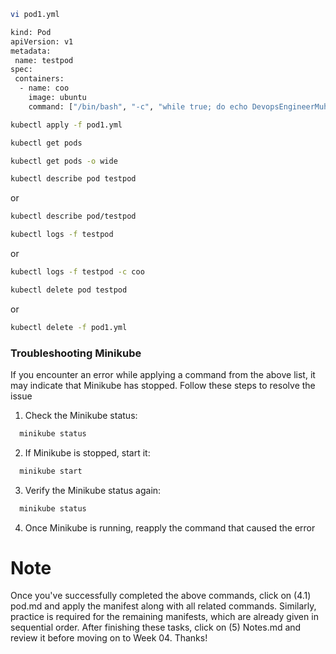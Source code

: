 ```sh
vi pod1.yml
```

```sh
kind: Pod
apiVersion: v1
metadata:
 name: testpod
spec:
 containers:
  - name: coo
    image: ubuntu
    command: ["/bin/bash", "-c", "while true; do echo DevopsEngineerMuhammad; sleep 5 ; done"]
```

```sh
kubectl apply -f pod1.yml
```

```sh
kubectl get pods
```

```sh
kubectl get pods -o wide
```

```sh
kubectl describe pod testpod
```
or
```sh
kubectl describe pod/testpod
```

```sh
kubectl logs -f testpod
```
or
```sh
kubectl logs -f testpod -c coo
```

```sh
kubectl delete pod testpod
```
or
```sh
kubectl delete -f pod1.yml
```

### Troubleshooting Minikube
If you encounter an error while applying a command from the above list, it may indicate that Minikube has stopped. Follow these steps to resolve the issue

1. Check the Minikube status:
```sh
  minikube status
```

2. If Minikube is stopped, start it:
```sh
  minikube start
```

3. Verify the Minikube status again:
```sh
  minikube status
```

4. Once Minikube is running, reapply the command that caused the error

# Note
Once you've successfully completed the above commands, click on (4.1) pod.md and apply the manifest along with all related commands. Similarly, practice is required for the remaining manifests, which are already given in sequential order. After finishing these tasks, click on (5) Notes.md and review it before moving on to Week 04. Thanks!

